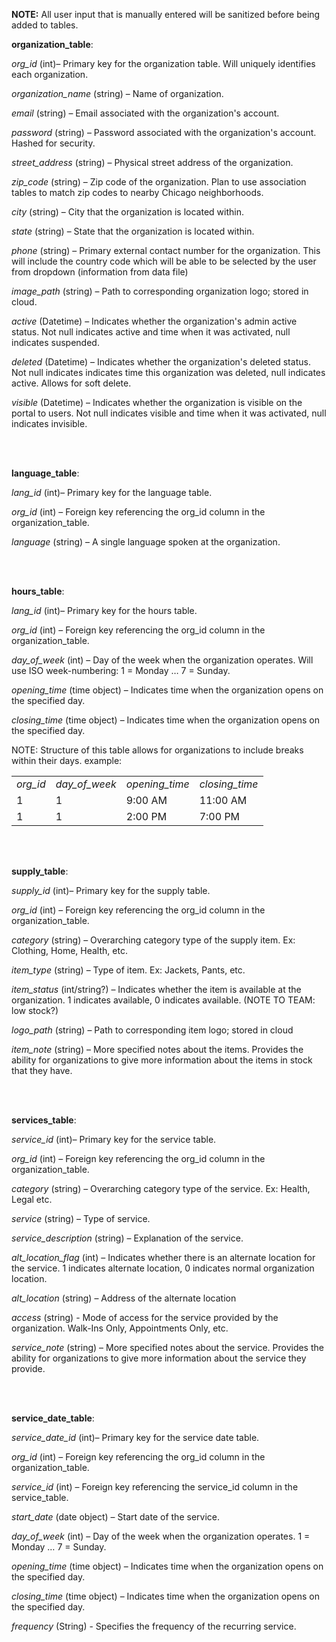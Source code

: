 **NOTE:**
All user input that is manually entered will be sanitized before being added to tables.

**organization\_table**:

_org\_id_ (int)_–_ Primary key for the organization table. Will uniquely identifies each organization.

_organization\_name_ (string) – Name of organization.

_email_ (string) – Email associated with the organization's account.

_password_ (string) – Password associated with the organization's account. Hashed for security.

_street\_address_ (string) – Physical street address of the organization.

_zip\_code_ (string) – Zip code of the organization. Plan to use association tables to match zip codes to nearby Chicago neighborhoods.

_city_ (string) – City that the organization is located within.

_state_ (string) – State that the organization is located within.

_phone_ (string) – Primary external contact number for the organization. This will include the country code which will be able to be selected by the user from dropdown (information from data file)

_image\_path_ (string) – Path to corresponding organization logo; stored in cloud.

_active_ (Datetime) – Indicates whether the organization's admin active status. Not null indicates active and time when it was activated, null indicates suspended.

_deleted_ (Datetime) – Indicates whether the organization's deleted status. Not null indicates indicates time this organization was deleted, null indicates active. Allows for soft delete.

_visible_ (Datetime) – Indicates whether the organization is visible on the portal to users. Not null indicates visible and time when it was activated, null indicates invisible.


<br/><br/> 


**language\_table**:

_lang\_id_ (int)_–_ Primary key for the language table.

_org\_id_ (int) – Foreign key referencing the org\_id column in the organization\_table.

_language_ (string) – A single language spoken at the organization.  


<br/><br/> 

  
**hours\_table**:

_lang\_id_ (int)_–_ Primary key for the hours table.

_org\_id_ (int) – Foreign key referencing the org\_id column in the organization\_table.

_day\_of\_week_ (int) – Day of the week when the organization operates. Will use ISO week-numbering: 1 = Monday … 7 = Sunday.

_opening\_time_ (time object) – Indicates time when the organization opens on the specified day.

_closing\_time_ (time object) – Indicates time when the organization opens on the specified day.



NOTE: Structure of this table allows for organizations to include breaks within their days. example: 

<table><tbody><tr><td><i>org_id</i></td><td><i>day_of_week</i></td><td><i>opening_time</i></td><td><i>closing_time</i></td></tr><tr><td>1</td><td>1</td><td>9:00 AM</td><td>11:00 AM</td></tr><tr><td>1</td><td>1</td><td>2:00 PM</td><td>7:00 PM</td></tr></tbody></table>


<br/><br/> 

  
**supply\_table**:

_supply\_id_ (int)_–_ Primary key for the supply table.

_org\_id_ (int) – Foreign key referencing the org\_id column in the organization\_table.

_category_ (string) – Overarching category type of the supply item. Ex: Clothing, Home, Health, etc.

_item\_type_ (string) – Type of item. Ex: Jackets, Pants, etc.

_item\_status_ (int/string?) – Indicates whether the item is available at the organization. 1 indicates available, 0 indicates available. (NOTE TO TEAM: low stock?)

_logo\_path_ (string) – Path to corresponding item logo; stored in cloud

_item\_note_ (string) – More specified notes about the items. Provides the ability for organizations to give more information about the items in stock that they have.


<br/><br/> 


**services\_table**:

_service\_id_ (int)_–_ Primary key for the service table.

_org\_id_ (int) – Foreign key referencing the org\_id column in the organization\_table.

_category_ (string) – Overarching category type of the service. Ex: Health, Legal etc.

_service_ (string) – Type of service.

_service\_description_ (string) – Explanation of the service.

_alt\_location\_flag_ (int) – Indicates whether there is an alternate location for the service. 1 indicates alternate location, 0 indicates normal organization location.

_alt\_location_ (string) – Address of the alternate location

_access_ (string) - Mode of access for the service provided by the organization. Walk-Ins Only, Appointments Only, etc.

_service\_note_ (string) – More specified notes about the service. Provides the ability for organizations to give more information about the service they provide.  


<br/><br/> 


**service\_date\_table**:

_service_date\_id_ (int)_–_ Primary key for the service date table.

_org\_id_ (int) – Foreign key referencing the org\_id column in the organization\_table.

_service\_id_ (int) – Foreign key referencing the service\_id column in the service\_table.

_start\_date_ (date object) – Start date of the service.

_day\_of\_week_ (int) – Day of the week when the organization operates. 1 = Monday … 7 = Sunday.

_opening\_time_ (time object) – Indicates time when the organization opens on the specified day.

_closing\_time_ (time object) – Indicates time when the organization opens on the specified day.

_frequency_ (String) - Specifies the frequency of the recurring service.
